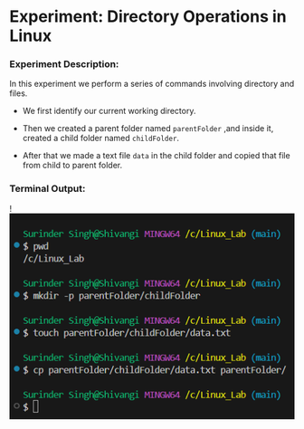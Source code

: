 # Experiment: Directory Operations in Linux

### Experiment Description:

In this experiment we perform a series of commands involving directory and files.

 * We first identify our current working directory.
 
 * Then we created a parent folder named `parentFolder` ,and inside it, created a child folder named   `childFolder`.

 * After that we made a text file `data` in the child folder and copied that file from child to parent folder.
 
 ### Terminal Output:

 !![alt text](Images/image-0.png)

